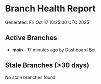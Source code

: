 # Branch Health Report
Generated: Fri Oct 17 10:25:00 UTC 2025

## Active Branches
- **main** - 17 minutes ago by Dashboard Bot

## Stale Branches (>30 days)
No stale branches found
